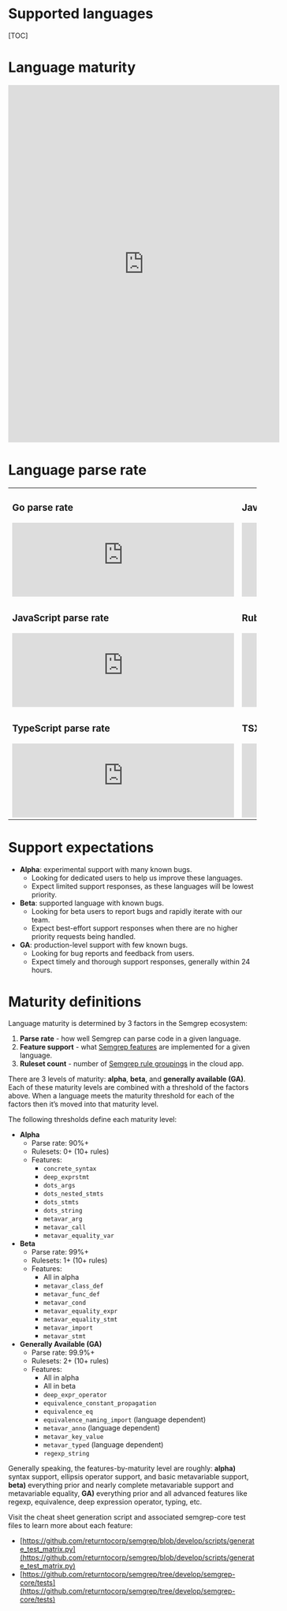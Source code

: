 # Supported languages

[TOC]

# Language maturity

<iframe width="550" height="725" border=0 frameBorder=0 src="https://dashboard.semgrep.dev/languages/table"></iframe>

# Language parse rate

<table>
  <tr>
    <td>
      <h3>Go parse rate</h3>
      <iframe width="450" height="150" frameBorder="0" src="https://dashboard.semgrep.dev/metric/semgrep.core.go.parse.pct/number"></iframe>
    </td>
    <td>
      <h3>Java parse rate</h3>
      <iframe width="450" height="150" frameBorder="0" src="https://dashboard.semgrep.dev/metric/semgrep.core.java.parse.pct/number"></iframe>
    </td>
  </tr>
  <tr>
    <td>
      <h3>JavaScript parse rate</h3>
      <iframe width="450" height="150" frameBorder="0" src="https://dashboard.semgrep.dev/metric/semgrep.core.javascript.parse.pct/number"></iframe>
    </td>
    <td>
      <h3>Ruby parse rate</h3>
      <iframe width="450" height="150" frameBorder="0" src="https://dashboard.semgrep.dev/metric/semgrep.core.ruby.parse.pct/number"></iframe>
    </td>
  </tr>
  <tr>
    <td>
      <h3>TypeScript parse rate</h3>
      <iframe width="450" height="150" frameBorder="0" src="https://dashboard.semgrep.dev/metric/semgrep.core.typescript.parse.pct/number"></iframe>
    </td>
    <td>
      <h3>TSX parse rate</h3>
      <iframe width="450" height="150" frameBorder="0" src="https://dashboard.semgrep.dev/metric/semgrep.core.tsx.parse.pct/number"></iframe>
    </td>
  </tr>
</table>

# Support expectations

* **Alpha**: experimental support with many known bugs.
    * Looking for dedicated users to help us improve these languages.
    * Expect limited support responses, as these languages will be lowest priority.
* **Beta**: supported language with known bugs.
    * Looking for beta users to report bugs and rapidly iterate with our team.
    * Expect best-effort support responses when there are no higher priority requests being handled.
* **GA**: production-level support with few known bugs.
    * Looking for bug reports and feedback from users.
    * Expect timely and thorough support responses, generally within 24 hours.

# Maturity definitions

Language maturity is determined by 3 factors in the Semgrep ecosystem:

1. **Parse rate** - how well Semgrep can parse code in a given language.
1. **Feature support** - what [Semgrep features](writing-rules/pattern-syntax.md) are implemented for a given language.
1. **Ruleset count** - number of [Semgrep rule groupings](https://semgrep.dev/rulesets) in the cloud app.

There are 3 levels of maturity: **alpha**, **beta**, and **generally available (GA)**. Each of these maturity levels are combined with a threshold of the factors above. When a language meets the maturity threshold for each of the factors then it’s moved into that maturity level.

The following thresholds define each maturity level:

* **Alpha**
    * Parse rate: 90%+
    * Rulesets: 0+ (10+ rules)
    * Features:
        * `concrete_syntax`
        * `deep_exprstmt`
        * `dots_args`
        * `dots_nested_stmts`
        * `dots_stmts`
        * `dots_string`
        * `metavar_arg`
        * `metavar_call`
        * `metavar_equality_var`
* **Beta**
    * Parse rate: 99%+
    * Rulesets: 1+ (10+ rules)
    * Features:
        * All in alpha
        * `metavar_class_def`
        * `metavar_func_def`
        * `metavar_cond`
        * `metavar_equality_expr`
        * `metavar_equality_stmt`
        * `metavar_import`
        * `metavar_stmt`
* **Generally Available (GA)**
    * Parse rate: 99.9%+
    * Rulesets: 2+ (10+ rules)
    * Features:
        * All in alpha
        * All in beta
        * `deep_expr_operator`
        * `equivalence_constant_propagation`
        * `equivalence_eq`
        * `equivalence_naming_import` (language dependent)
        * `metavar_anno` (language dependent)
        * `metavar_key_value`
        * `metavar_typed` (language dependent)
        * `regexp_string`

Generally speaking, the features-by-maturity level are roughly: **alpha)** syntax support, ellipsis operator support, and basic metavariable support, **beta)** everything prior and nearly complete metavariable support and metavariable equality, **GA)** everything prior and all advanced features like regexp, equivalence, deep expression operator, typing, etc.

Visit the cheat sheet generation script and associated semgrep-core test files to learn more about each feature:

* [https://github.com/returntocorp/semgrep/blob/develop/scripts/generate_test_matrix.py](https://github.com/returntocorp/semgrep/blob/develop/scripts/generate_test_matrix.py)
* [https://github.com/returntocorp/semgrep/tree/develop/semgrep-core/tests](https://github.com/returntocorp/semgrep/tree/develop/semgrep-core/tests)

